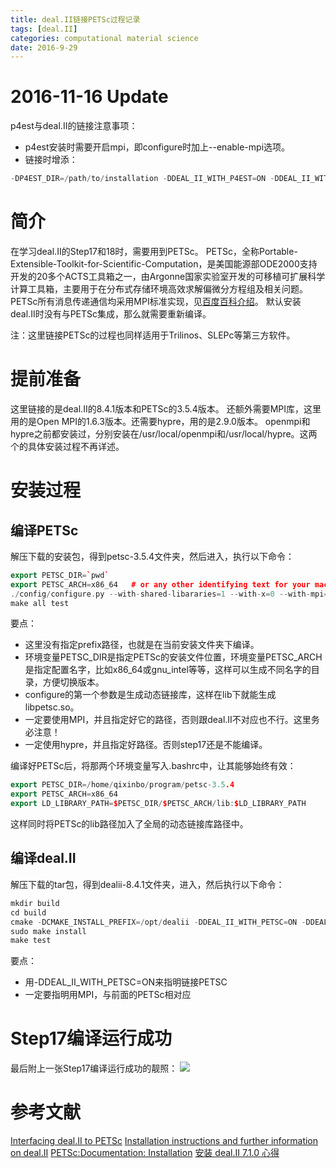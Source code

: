 ```yaml
---
title: deal.II链接PETSc过程记录
tags: [deal.II]
categories: computational material science
date: 2016-9-29
---
```


# 2016-11-16 Update

p4est与deal.II的链接注意事项：
- p4est安装时需要开启mpi，即configure时加上--enable-mpi选项。
- 链接时增添：
```cpp
-DP4EST_DIR=/path/to/installation -DDEAL_II_WITH_P4EST=ON -DDEAL_II_WITH_MPI=ON
```



# 简介
在学习deal.II的Step17和18时，需要用到PETSc。
PETSc，全称Portable-Extensible-Toolkit-for-Scientific-Computation，是美国能源部ODE2000支持开发的20多个ACTS工具箱之一，由Argonne国家实验室开发的可移植可扩展科学计算工具箱，主要用于在分布式存储环境高效求解偏微分方程组及相关问题。PETSc所有消息传递通信均采用MPI标准实现，见[百度百科介绍](http://baike.baidu.com/view/3600627.htm)。
默认安装deal.II时没有与PETSc集成，那么就需要重新编译。

注：这里链接PETSc的过程也同样适用于Trilinos、SLEPc等第三方软件。

# 提前准备
这里链接的是deal.II的8.4.1版本和PETSc的3.5.4版本。
还额外需要MPI库，这里用的是Open MPI的1.6.3版本。还需要hypre，用的是2.9.0版本。
openmpi和hypre之前都安装过，分别安装在/usr/local/openmpi和/usr/local/hypre。这两个的具体安装过程不再详述。

# 安装过程
## 编译PETSc
解压下载的安装包，得到petsc-3.5.4文件夹，然后进入，执行以下命令：
```cpp
export PETSC_DIR=`pwd`
export PETSC_ARCH=x86_64   # or any other identifying text for your machine
./config/configure.py --with-shared-libararies=1 --with-x=0 --with-mpi=1 --with-mpi-dir=/usr/local/openmpi --with-hypre=1 --with-hypre-dir=/usr/local/hypre
make all test
```
要点：
- 这里没有指定prefix路径，也就是在当前安装文件夹下编译。
- 环境变量PETSC_DIR是指定PETSc的安装文件位置，环境变量PETSC_ARCH是指定配置名字，比如x86_64或gnu_intel等等，这样可以生成不同名字的目录，方便切换版本。
- configure的第一个参数是生成动态链接库，这样在lib下就能生成libpetsc.so。
- 一定要使用MPI，并且指定好它的路径，否则跟deal.II不对应也不行。这里务必注意！
- 一定使用hypre，并且指定好路径。否则step17还是不能编译。

编译好PETSc后，将那两个环境变量写入.bashrc中，让其能够始终有效：
```cpp
export PETSC_DIR=/home/qixinbo/program/petsc-3.5.4
export PETSC_ARCH=x86_64
export LD_LIBRARY_PATH=$PETSC_DIR/$PETSC_ARCH/lib:$LD_LIBRARY_PATH
```
这样同时将PETSc的lib路径加入了全局的动态链接库路径中。

## 编译deal.II
解压下载的tar包，得到dealii-8.4.1文件夹，进入，然后执行以下命令：
```cpp
mkdir build
cd build
cmake -DCMAKE_INSTALL_PREFIX=/opt/dealii -DDEAL_II_WITH_PETSC=ON -DDEAL_II_WITH_MPI=ON ..
sudo make install
make test
```
要点：
- 用-DDEAL_II_WITH_PETSC=ON来指明链接PETSC
- 一定要指明用MPI，与前面的PETSc相对应

# Step17编译运行成功
最后附上一张Step17编译运行成功的靓照：
![](https://ws1.sinaimg.cn/large/0072Lfvtly1fvjjxhizrlj30zk0sgqif.jpg)


# 参考文献
[Interfacing deal.II to PETSc](https://www.dealii.org/developer/external-libs/petsc.html)
[Installation instructions and further information on deal.II](https://www.dealii.org/developer/readme.html)
[PETSc:Documentation: Installation](http://www.mcs.anl.gov/petsc/documentation/installation.html)
[安装 deal.II 7.1.0 心得](http://blog.sina.com.cn/s/blog_684b397d0101h9ov.html)
